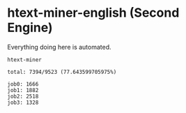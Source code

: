 # htext-miner-english (Second Engine)

Everything doing here is automated.

```
htext-miner

total: 7394/9523 (77.643599705975%)

job0: 1666
job1: 1882
job2: 2518
job3: 1328
```